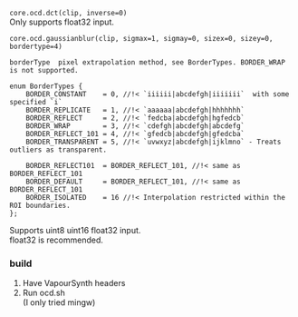 `core.ocd.dct(clip, inverse=0)`    
Only supports float32 input.    

```
core.ocd.gaussianblur(clip, sigmax=1, sigmay=0, sizex=0, sizey=0, bordertype=4)

borderType	pixel extrapolation method, see BorderTypes. BORDER_WRAP is not supported.

enum BorderTypes {
    BORDER_CONSTANT    = 0, //!< `iiiiii|abcdefgh|iiiiiii`  with some specified `i`
    BORDER_REPLICATE   = 1, //!< `aaaaaa|abcdefgh|hhhhhhh`
    BORDER_REFLECT     = 2, //!< `fedcba|abcdefgh|hgfedcb`
    BORDER_WRAP        = 3, //!< `cdefgh|abcdefgh|abcdefg`
    BORDER_REFLECT_101 = 4, //!< `gfedcb|abcdefgh|gfedcba`
    BORDER_TRANSPARENT = 5, //!< `uvwxyz|abcdefgh|ijklmno` - Treats outliers as transparent.

    BORDER_REFLECT101  = BORDER_REFLECT_101, //!< same as BORDER_REFLECT_101
    BORDER_DEFAULT     = BORDER_REFLECT_101, //!< same as BORDER_REFLECT_101
    BORDER_ISOLATED    = 16 //!< Interpolation restricted within the ROI boundaries.
};
```    
Supports uint8 uint16 float32 input.    
float32 is recommended.    

### build
1. Have VapourSynth headers    
2. Run ocd.sh    
(I only tried mingw)    
